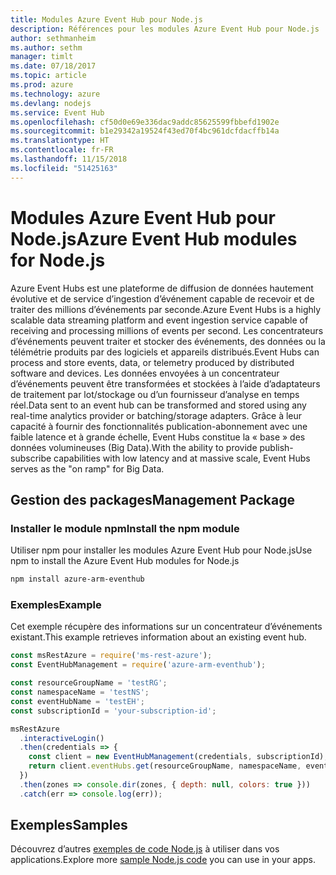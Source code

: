 ```yaml
---
title: Modules Azure Event Hub pour Node.js
description: Références pour les modules Azure Event Hub pour Node.js
author: sethmanheim
ms.author: sethm
manager: timlt
ms.date: 07/18/2017
ms.topic: article
ms.prod: azure
ms.technology: azure
ms.devlang: nodejs
ms.service: Event Hub
ms.openlocfilehash: cf50d0e69e336dac9addc85625599fbbefd1902e
ms.sourcegitcommit: b1e29342a19524f43ed70f4bc961dcfdacffb14a
ms.translationtype: HT
ms.contentlocale: fr-FR
ms.lasthandoff: 11/15/2018
ms.locfileid: "51425163"
---
```

# <a name="azure-event-hub-modules-for-nodejs"></a><span data-ttu-id="9e9bd-103">Modules Azure Event Hub pour Node.js</span><span class="sxs-lookup"><span data-stu-id="9e9bd-103">Azure Event Hub modules for Node.js</span></span>

<span data-ttu-id="9e9bd-104">Azure Event Hubs est une plateforme de diffusion de données hautement évolutive et de service d’ingestion d’événement capable de recevoir et de traiter des millions d’événements par seconde.</span><span class="sxs-lookup"><span data-stu-id="9e9bd-104">Azure Event Hubs is a highly scalable data streaming platform and event ingestion service capable of receiving and processing millions of events per second.</span></span> <span data-ttu-id="9e9bd-105">Les concentrateurs d’événements peuvent traiter et stocker des événements, des données ou la télémétrie produits par des logiciels et appareils distribués.</span><span class="sxs-lookup"><span data-stu-id="9e9bd-105">Event Hubs can process and store events, data, or telemetry produced by distributed software and devices.</span></span> <span data-ttu-id="9e9bd-106">Les données envoyées à un concentrateur d’événements peuvent être transformées et stockées à l’aide d’adaptateurs de traitement par lot/stockage ou d’un fournisseur d’analyse en temps réel.</span><span class="sxs-lookup"><span data-stu-id="9e9bd-106">Data sent to an event hub can be transformed and stored using any real-time analytics provider or batching/storage adapters.</span></span> <span data-ttu-id="9e9bd-107">Grâce à leur capacité à fournir des fonctionnalités publication-abonnement avec une faible latence et à grande échelle, Event Hubs constitue la « base » des données volumineuses (Big Data).</span><span class="sxs-lookup"><span data-stu-id="9e9bd-107">With the ability to provide publish-subscribe capabilities with low latency and at massive scale, Event Hubs serves as the "on ramp" for Big Data.</span></span>

## <a name="management-package"></a><span data-ttu-id="9e9bd-108">Gestion des packages</span><span class="sxs-lookup"><span data-stu-id="9e9bd-108">Management Package</span></span>

### <a name="install-the-npm-module"></a><span data-ttu-id="9e9bd-109">Installer le module npm</span><span class="sxs-lookup"><span data-stu-id="9e9bd-109">Install the npm module</span></span> 

<span data-ttu-id="9e9bd-110">Utiliser npm pour installer les modules Azure Event Hub pour Node.js</span><span class="sxs-lookup"><span data-stu-id="9e9bd-110">Use npm to install the Azure Event Hub modules for Node.js</span></span>

```bash
npm install azure-arm-eventhub
```

### <a name="example"></a><span data-ttu-id="9e9bd-111">Exemples</span><span class="sxs-lookup"><span data-stu-id="9e9bd-111">Example</span></span>

<span data-ttu-id="9e9bd-112">Cet exemple récupère des informations sur un concentrateur d’événements existant.</span><span class="sxs-lookup"><span data-stu-id="9e9bd-112">This example retrieves information about an existing event hub.</span></span>

```javascript
const msRestAzure = require('ms-rest-azure');
const EventHubManagement = require('azure-arm-eventhub');

const resourceGroupName = 'testRG';
const namespaceName = 'testNS';
const eventHubName = 'testEH';
const subscriptionId = 'your-subscription-id';

msRestAzure
  .interactiveLogin()
  .then(credentials => {
    const client = new EventHubManagement(credentials, subscriptionId);
    return client.eventHubs.get(resourceGroupName, namespaceName, eventHubName);
  })
  .then(zones => console.dir(zones, { depth: null, colors: true }))
  .catch(err => console.log(err));
```

## <a name="samples"></a><span data-ttu-id="9e9bd-113">Exemples</span><span class="sxs-lookup"><span data-stu-id="9e9bd-113">Samples</span></span>

<span data-ttu-id="9e9bd-114">Découvrez d’autres [exemples de code Node.js](https://azure.microsoft.com/resources/samples/?platform=nodejs) à utiliser dans vos applications.</span><span class="sxs-lookup"><span data-stu-id="9e9bd-114">Explore more [sample Node.js code](https://azure.microsoft.com/resources/samples/?platform=nodejs) you can use in your apps.</span></span>

